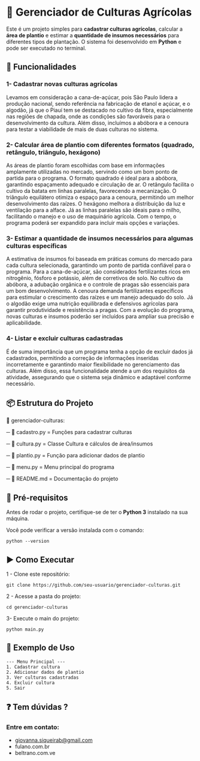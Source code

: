 # 🌱 Gerenciador de Culturas Agrícolas

Este é um projeto simples para **cadastrar culturas agrícolas**, calcular a **área de plantio** e estimar a **quantidade de insumos necessários** para diferentes tipos de plantação. O sistema foi desenvolvido em **Python** e pode ser executado no terminal.

## 🙋 Funcionalidades

### 1- Cadastrar novas culturas agrícolas
Levamos em consideração a cana-de-açúcar, pois São Paulo lidera a produção nacional, sendo referência na fabricação de etanol e açúcar, e o algodão, já que o Piauí tem se destacado no cultivo da fibra, especialmente nas regiões de chapada, onde as condições são favoráveis para o desenvolvimento da cultura. Além disso, incluímos a abóbora e a cenoura para testar a viabilidade de mais de duas culturas no sistema.
### 2- Calcular área de plantio com diferentes formatos (quadrado, retângulo, triângulo, hexágono)
As áreas de plantio foram escolhidas com base em informações amplamente utilizadas no mercado, servindo como um bom ponto de partida para o programa. O formato quadrado é ideal para a abóbora, garantindo espaçamento adequado e circulação de ar. O retângulo facilita o cultivo da batata em linhas paralelas, favorecendo a mecanização. O triângulo equilátero otimiza o espaço para a cenoura, permitindo um melhor desenvolvimento das raízes. O hexágono melhora a distribuição da luz e ventilação para a alface. Já as linhas paralelas são ideais para o milho, facilitando o manejo e o uso de maquinário agrícola. Com o tempo, o programa poderá ser expandido para incluir mais opções e variações.


### 3- Estimar a quantidade de insumos necessários para algumas culturas específicas  
A estimativa de insumos foi baseada em práticas comuns do mercado para cada cultura selecionada, garantindo um ponto de partida confiável para o programa. Para a cana-de-açúcar, são considerados fertilizantes ricos em nitrogênio, fósforo e potássio, além de corretivos de solo. No cultivo da abóbora, a adubação orgânica e o controle de pragas são essenciais para um bom desenvolvimento. A cenoura demanda fertilizantes específicos para estimular o crescimento das raízes e um manejo adequado do solo. Já o algodão exige uma nutrição equilibrada e defensivos agrícolas para garantir produtividade e resistência a pragas. Com a evolução do programa, novas culturas e insumos poderão ser incluídos para ampliar sua precisão e aplicabilidade.
### 4- Listar e excluir culturas cadastradas  
É de suma importância que um programa tenha a opção de excluir dados já cadastrados, permitindo a correção de informações inseridas incorretamente e garantindo maior flexibilidade no gerenciamento das culturas. Além disso, essa funcionalidade atende a um dos requisitos da atividade, assegurando que o sistema seja dinâmico e adaptável conforme necessário.


## 📦 Estrutura do Projeto
📂 gerenciador-culturas:  

─ 📄 cadastro.py = Funções para cadastrar culturas  

─ 📄 cultura.py = Classe Cultura e cálculos de área/insumos  

─ 📄 plantio.py = Função para adicionar dados de plantio  

─ 📄 menu.py = Menu principal do programa  

─ 📄 README.md = Documentação do projeto


## 📌 Pré-requisitos

Antes de rodar o projeto, certifique-se de ter o **Python 3** instalado na sua máquina.  

Você pode verificar a versão instalada com o comando:
```  
python --version
````
## ▶️ Como Executar
1 - Clone este repositório:


```
git clone https://github.com/seu-usuario/gerenciador-culturas.git
```
2 - Acesse a pasta do projeto:
```
cd gerenciador-culturas
```

3- Execute o main do projeto:
```
python main.py
```

## 📌 Exemplo de Uso

```
--- Menu Principal ---
1. Cadastrar cultura
2. Adicionar dados de plantio
3. Ver culturas cadastradas
4. Excluir cultura
5. Sair
```

## ❓ Tem dúvidas ?  
### Entre em contato:
- giovanna.siqueirab@gmail.com
- fulano.com.br  
- beltrano.com.ve

